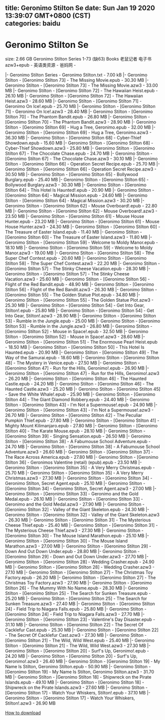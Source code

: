 
title: Geronimo Stilton Se
date: Sun Jan 19 2020 13:39:07 GMT+0800 (CST)    
categories: baidu
---

# Geronimo Stilton Se
size: 2.66 GB
 Geronimo Stilton Series 1-73 (缺63) Books 老鼠记者 电子书azw3+epub - 英语类资源 - 爸妈网 -
 
|- Geronimo Stilton Series - Geronimo Stilton.txt - 7.00 kB
|- Geronimo Stilton - [Geronimo Stilton 73] - The Missing Movie.epub - 30.30 MB
|- Geronimo Stilton - [Geronimo Stilton 73] - The Missing Movie.azw3 - 33.00 MB
|- Geronimo Stilton - [Geronimo Stilton 72] - The Hawaiian Heist.epub - 26.10 MB
|- Geronimo Stilton - [Geronimo Stilton 72] - The Hawaiian Heist.azw3 - 28.60 MB
|- Geronimo Stilton - [Geronimo Stilton 71] - Geronimo On Ice!.epub - 25.70 MB
|- Geronimo Stilton - [Geronimo Stilton 71] - Geronimo On Ice!.azw3 - 28.40 MB
|- Geronimo Stilton - [Geronimo Stilton 70] - The Phantom Bandit.epub - 26.80 MB
|- Geronimo Stilton - [Geronimo Stilton 70] - The Phantom Bandit.azw3 - 28.90 MB
|- Geronimo Stilton - [Geronimo Stilton 69] - Hug a Tree, Geronimo.epub - 32.00 MB
|- Geronimo Stilton - [Geronimo Stilton 69] - Hug a Tree, Geronimo.azw3 - 36.30 MB
|- Geronimo Stilton - [Geronimo Stilton 68] - Cyber-Thief Showdown.epub - 15.60 MB
|- Geronimo Stilton - [Geronimo Stilton 68] - Cyber-Thief Showdown.azw3 - 25.80 MB
|- Geronimo Stilton - [Geronimo Stilton 67] - The Chocolate Chase.epub - 24.70 MB
|- Geronimo Stilton - [Geronimo Stilton 67] - The Chocolate Chase.azw3 - 30.10 MB
|- Geronimo Stilton - [Geronimo Stilton 66] - Operation Secret Recipe.epub - 25.70 MB
|- Geronimo Stilton - [Geronimo Stilton 66] - Operation Secret Recipe.azw3 - 30.50 MB
|- Geronimo Stilton - [Geronimo Stilton 65] - Bollywood Burglary.epub - 25.40 MB
|- Geronimo Stilton - [Geronimo Stilton 65] - Bollywood Burglary.azw3 - 30.30 MB
|- Geronimo Stilton - [Geronimo Stilton 64] - This Hotel Is Haunted!.epub - 20.90 MB
|- Geronimo Stilton - [Geronimo Stilton 64] - Magical Mission.epub - 24.60 MB
|- Geronimo Stilton - [Geronimo Stilton 64] - Magical Mission.azw3 - 30.20 MB
|- Geronimo Stilton - [Geronimo Stilton 62] - Mouse Overboard!.epub - 22.80 MB
|- Geronimo Stilton - [Geronimo Stilton 62] - Mouse Overboard!.azw3 - 23.50 MB
|- Geronimo Stilton - [Geronimo Stilton 61] - Mouse House Hunter.epub - 23.20 MB
|- Geronimo Stilton - [Geronimo Stilton 61] - Mouse House Hunter.azw3 - 24.30 MB
|- Geronimo Stilton - [Geronimo Stilton 60] - The Treasure of Easter Island.epub - 11.40 MB
|- Geronimo Stilton - [Geronimo Stilton 60] - The Treasure of Easter Island.azw3 - 11.80 MB
|- Geronimo Stilton - [Geronimo Stilton 59] - Welcome to Moldy Manor.epub - 18.10 MB
|- Geronimo Stilton - [Geronimo Stilton 59] - Welcome to Moldy Manor.azw3 - 19.00 MB
|- Geronimo Stilton - [Geronimo Stilton 58] - Tthe Super Chef Contest.epub - 20.60 MB
|- Geronimo Stilton - [Geronimo Stilton 58] - Tthe Super Chef Contest.azw3 - 22.20 MB
|- Geronimo Stilton - [Geronimo Stilton 57] - The Stinky Cheese Vacation.epub - 28.30 MB
|- Geronimo Stilton - [Geronimo Stilton 57] - The Stinky Cheese Vacation.azw3 - 25.60 MB
|- Geronimo Stilton - [Geronimo Stilton 56] - Flight of the Red Bandit.epub - 48.90 MB
|- Geronimo Stilton - [Geronimo Stilton 56] - Flight of the Red Bandit.azw3 - 26.30 MB
|- Geronimo Stilton - [Geronimo Stilton 55] - The Golden Statue Plot.epub - 34.80 MB
|- Geronimo Stilton - [Geronimo Stilton 55] - The Golden Statue Plot.azw3 - 25.30 MB
|- Geronimo Stilton - [Geronimo Stilton 54] - Get Into Gear, Stilton!.epub - 25.80 MB
|- Geronimo Stilton - [Geronimo Stilton 54] - Get Into Gear, Stilton!.azw3 - 28.90 MB
|- Geronimo Stilton - [Geronimo Stilton 53] - Rumble in the Jungle.epub - 25.00 MB
|- Geronimo Stilton - [Geronimo Stilton 53] - Rumble in the Jungle.azw3 - 26.80 MB
|- Geronimo Stilton - [Geronimo Stilton 52] - Mouse in Space!.epub - 32.50 MB
|- Geronimo Stilton - [Geronimo Stilton 52] - Mouse in Space!.azw3 - 28.60 MB
|- Geronimo Stilton - [Geronimo Stilton 51] - The Enormouse Pearl Heist.epub - 18.50 MB
|- Geronimo Stilton - [Geronimo Stilton 50] - This Hotel Is Haunted.epub - 20.90 MB
|- Geronimo Stilton - [Geronimo Stilton 49] - The Way of the Samurai.epub - 18.60 MB
|- Geronimo Stilton - [Geronimo Stilton 48] - The Mystery in Venice.epub - 27.50 MB
|- Geronimo Stilton - [Geronimo Stilton 47] - Run for the Hills, Geronimo!.epub - 26.90 MB
|- Geronimo Stilton - [Geronimo Stilton 47] - Run for the Hills, Geronimo!.azw3 - 26.20 MB
|- Geronimo Stilton - [Geronimo Stilton 46] - The Haunted Castle.epub - 24.20 MB
|- Geronimo Stilton - [Geronimo Stilton 46] - The Haunted Castle.azw3 - 25.20 MB
|- Geronimo Stilton - [Geronimo Stilton 45] - Save the White Whale!.epub - 25.90 MB
|- Geronimo Stilton - [Geronimo Stilton 44] - The Giant Diamond Robbery.epub - 24.40 MB
|- Geronimo Stilton - [Geronimo Stilton 43] - I'm Not a Supermouse!.epub - 24.90 MB
|- Geronimo Stilton - [Geronimo Stilton 43] - I'm Not a Supermouse!.azw3 - 26.70 MB
|- Geronimo Stilton - [Geronimo Stilton 42] - The Peculiar Pumpkin Thief.epub - 27.80 MB
|- Geronimo Stilton - [Geronimo Stilton 41] - Mighty Mount Kilimanjaro.epub - 27.80 MB
|- Geronimo Stilton - [Geronimo Stilton 40] - The Karate Mouse.epub - 28.10 MB
|- Geronimo Stilton - [Geronimo Stilton 39] - Singing Sensation.epub - 26.50 MB
|- Geronimo Stilton - [Geronimo Stilton 38] - A Fabumouse School Adventure.epub - 24.70 MB
|- Geronimo Stilton - [Geronimo Stilton 38] - A Fabumouse School Adventure.azw3 - 26.60 MB
|- Geronimo Stilton - [Geronimo Stilton 37] - The Race Across America.epub - 27.80 MB
|- Geronimo Stilton - [Geronimo Stilton 36] - Geronimos Valentine (retail) (epub).epub - 23.50 MB
|- Geronimo Stilton - [Geronimo Stilton 35] - A Very Merry Christmas.epub - 25.70 MB
|- Geronimo Stilton - [Geronimo Stilton 35] - A Very Merry Christmas.azw3 - 27.30 MB
|- Geronimo Stilton - [Geronimo Stilton 34] - Geronimo Stilton, Secret Agent.epub - 25.10 MB
|- Geronimo Stilton - [Geronimo Stilton 34] - Geronimo Stilton, Secret Agent.azw3 - 27.00 MB
|- Geronimo Stilton - [Geronimo Stilton 33] - Geronimo and the Gold Medal.epub - 26.10 MB
|- Geronimo Stilton - [Geronimo Stilton 33] - Geronimo and the Gold Medal.azw3 - 27.90 MB
|- Geronimo Stilton - [Geronimo Stilton 32] - Valley of the Giant Skeleton.epub - 24.30 MB
|- Geronimo Stilton - [Geronimo Stilton 32] - Valley of the Giant Skeleton.azw3 - 26.30 MB
|- Geronimo Stilton - [Geronimo Stilton 31] - The Mysterious Cheese Thief.epub - 25.40 MB
|- Geronimo Stilton - [Geronimo Stilton 31] - The Mysterious Cheese Thief.azw3 - 27.30 MB
|- Geronimo Stilton - [Geronimo Stilton 30] - The Mouse Island Marathon.epub - 25.10 MB
|- Geronimo Stilton - [Geronimo Stilton 30] - The Mouse Island Marathon.azw3 - 27.00 MB
|- Geronimo Stilton - [Geronimo Stilton 29] - Down And Out Down Under.epub - 28.80 MB
|- Geronimo Stilton - [Geronimo Stilton 29] - Down and Out Down Under.azw3 - 27.70 MB
|- Geronimo Stilton - [Geronimo Stilton 28] - Wedding Crasher.epub - 24.90 MB
|- Geronimo Stilton - [Geronimo Stilton 28] - Wedding Crasher.azw3 - 27.10 MB
|- Geronimo Stilton - [Geronimo Stilton 27] - The Christmas Toy Factory.epub - 26.20 MB
|- Geronimo Stilton - [Geronimo Stilton 27] - The Christmas Toy Factory.azw3 - 27.90 MB
|- Geronimo Stilton - [Geronimo Stilton 26] - The Mummy With No Name.epub - 28.30 MB
|- Geronimo Stilton - [Geronimo Stilton 25] - The Search for Sunken Treasure.epub - 25.20 MB
|- Geronimo Stilton - [Geronimo Stilton 25] - The Search for Sunken Treasure.azw3 - 27.40 MB
|- Geronimo Stilton - [Geronimo Stilton 24] - Field Trip to Niagara Falls.epub - 25.80 MB
|- Geronimo Stilton - [Geronimo Stilton 24] - Field Trip to Niagara Falls.azw3 - 27.70 MB
|- Geronimo Stilton - [Geronimo Stilton 23] - Valentine's Day Disaster.epub - 31.10 MB
|- Geronimo Stilton - [Geronimo Stilton 22] - The Secret Of Cacklefur Cast.epub - 25.30 MB
|- Geronimo Stilton - [Geronimo Stilton 22] - The Secret Of Cacklefur Cast.azw3 - 27.30 MB
|- Geronimo Stilton - [Geronimo Stilton 21] - The Wild, Wild West.epub - 25.40 MB
|- Geronimo Stilton - [Geronimo Stilton 21] - The Wild, Wild West.azw3 - 27.30 MB
|- Geronimo Stilton - [Geronimo Stilton 20] - Surf's Up, Geronimo!.epub - 24.20 MB
|- Geronimo Stilton - [Geronimo Stilton 20] - Surf's Up, Geronimo!.azw3 - 26.40 MB
|- Geronimo Stilton - [Geronimo Stilton 19] - My Name Is Stilton, Geronimo Stilton.epub - 50.90 MB
|- Geronimo Stilton - [Geronimo Stilton 19] - My Name Is Stilton, Geronimo Stilton.azw3 - 31.70 MB
|- Geronimo Stilton - [Geronimo Stilton 18] - Shipwreck on the Pirate Islands.epub - 49.10 MB
|- Geronimo Stilton - [Geronimo Stilton 18] - Shipwreck on the Pirate Islands.azw3 - 27.60 MB
|- Geronimo Stilton - [Geronimo Stilton 17] - Watch Your Whiskers, Stilton!.epub - 37.10 MB
|- Geronimo Stilton - [Geronimo Stilton 17] - Watch Your Whiskers, Stilton!.azw3 - 26.90 MB

[How to download](https://bpcam.bemobtrk.com/go/2ceec3aa-1ca2-46d6-b9ff-aaa5c184517c?jno=2486)